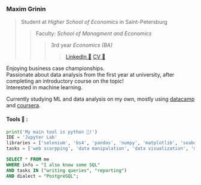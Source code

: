 ###  Maxim Grinin

> Student at *Higher School of Economics* in Saint-Petersburg
>> Faculty: *School of Managment and Economics*
>>> 3rd year *Economics (BA)*
>>>> [LinkedIn 💼](https://www.linkedin.com/in/mkgrinin/) [CV 📃](https://www.dropbox.com/s/e3ci9s6xp4t8qsl/CV_Grinin_En.pdf?dl=0)

Enjoying business case championships.  
Passionate about data analysis from the first year at university, after completing an introductory course on the topic!  
Interested in machine learning. 

Currently studying ML and data analysis on my own, mostly using [datacamp](https://www.delacamp.com) and [coursera](https://www.coursera.org).

#### Tools 🔧 :

```python
print('My main tool is python 🐍!')
IDE = 'Jupyter Lab'
libraries = ['selenium', 'bs4', 'pandas', 'numpy', 'matplotlib', 'seaborn', 'scikit-learn']
tasks = ['web scarpping', 'data manipulation', 'data visualization', 'machine learning']
```
```sql
SELECT * FROM me
WHERE info = "I also know some SQL"
AND tasks IN ("writing queries", "reporting")
AND dialect = "PostgreSQL";
```

